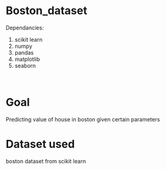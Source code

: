 # Boston_dataset
Dependancies:
<ol>
  <li>scikit learn</li>
  <li>numpy</li>
  <li>pandas</li>
  <li>matplotlib</li>
  <li>seaborn</li>
</ol>
<br>
<h1>Goal</h1>
Predicting value of house in boston given certain parameters

<h1>Dataset used</h1>
boston dataset from scikit learn
